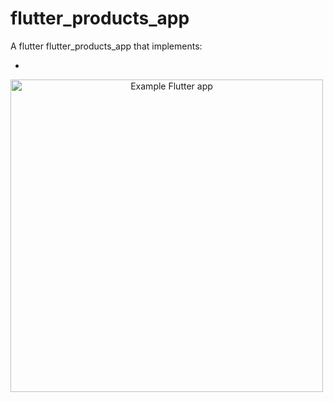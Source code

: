 # flutter_products_app
A flutter flutter_products_app that implements:

- 

<p align="center">
    <img src="./.png"
        alt="Example Flutter app"
        style="float: left; margin-right: 10px; height: 500px"/>
</p>